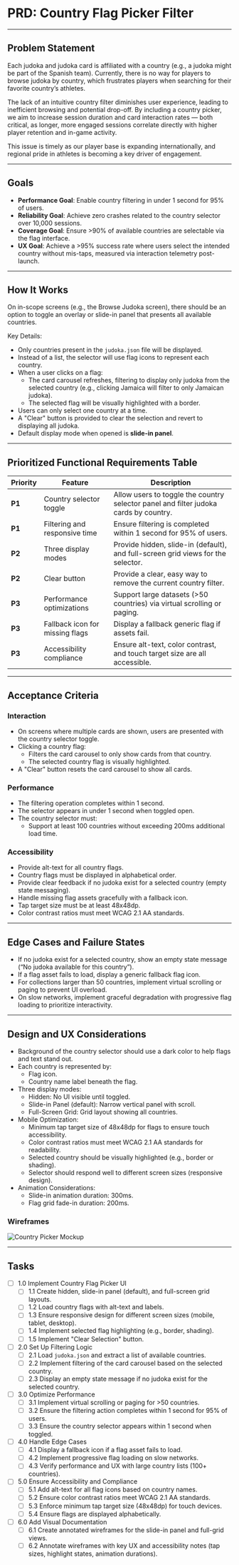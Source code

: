 # PRD: Country Flag Picker Filter

---

## Problem Statement

Each judoka and judoka card is affiliated with a country (e.g., a judoka might be part of the Spanish team). Currently, there is no way for players to browse judoka by country, which frustrates players when searching for their favorite country’s athletes.

The lack of an intuitive country filter diminishes user experience, leading to inefficient browsing and potential drop-off. By including a country picker, we aim to increase session duration and card interaction rates — both critical, as longer, more engaged sessions correlate directly with higher player retention and in-game activity.

This issue is timely as our player base is expanding internationally, and regional pride in athletes is becoming a key driver of engagement.

---

## Goals

- **Performance Goal**: Enable country filtering in under 1 second for 95% of users.
- **Reliability Goal**: Achieve zero crashes related to the country selector over 10,000 sessions.
- **Coverage Goal**: Ensure >90% of available countries are selectable via the flag interface.
- **UX Goal**: Achieve a >95% success rate where users select the intended country without mis-taps, measured via interaction telemetry post-launch.

---

## How It Works

On in-scope screens (e.g., the Browse Judoka screen), there should be an option to toggle an overlay or slide-in panel that presents all available countries.

Key Details:
- Only countries present in the `judoka.json` file will be displayed.
- Instead of a list, the selector will use flag icons to represent each country.
- When a user clicks on a flag:
  - The card carousel refreshes, filtering to display only judoka from the selected country (e.g., clicking Jamaica will filter to only Jamaican judoka).
  - The selected flag will be visually highlighted with a border.
- Users can only select one country at a time.
- A "Clear" button is provided to clear the selection and revert to displaying all judoka.
- Default display mode when opened is **slide-in panel**.

---

## Prioritized Functional Requirements Table

| Priority | Feature                     | Description                                                                          |
|---------|------------------------------|--------------------------------------------------------------------------------------|
| **P1**  | Country selector toggle       | Allow users to toggle the country selector panel and filter judoka cards by country. |
| **P1**  | Filtering and responsive time | Ensure filtering is completed within 1 second for 95% of users.                      |
| **P2**  | Three display modes           | Provide hidden, slide-in (default), and full-screen grid views for the selector.     |
| **P2**  | Clear button                  | Provide a clear, easy way to remove the current country filter.                     |
| **P3**  | Performance optimizations     | Support large datasets (>50 countries) via virtual scrolling or paging.             |
| **P3**  | Fallback icon for missing flags| Display a fallback generic flag if assets fail.                                     |
| **P3**  | Accessibility compliance      | Ensure alt-text, color contrast, and touch target size are all accessible.           |

---

## Acceptance Criteria

### Interaction
- On screens where multiple cards are shown, users are presented with the country selector toggle.
- Clicking a country flag:
  - Filters the card carousel to only show cards from that country.
  - The selected country flag is visually highlighted.
- A "Clear" button resets the card carousel to show all cards.

### Performance
- The filtering operation completes within 1 second.
- The selector appears in under 1 second when toggled open.
- The country selector must:
  - Support at least 100 countries without exceeding 200ms additional load time.

### Accessibility
- Provide alt-text for all country flags.
- Country flags must be displayed in alphabetical order.
- Provide clear feedback if no judoka exist for a selected country (empty state messaging).
- Handle missing flag assets gracefully with a fallback icon.
- Tap target size must be at least 48x48dp.
- Color contrast ratios must meet WCAG 2.1 AA standards.

---

## Edge Cases and Failure States

- If no judoka exist for a selected country, show an empty state message (“No judoka available for this country”).
- If a flag asset fails to load, display a generic fallback flag icon.
- For collections larger than 50 countries, implement virtual scrolling or paging to prevent UI overload.
- On slow networks, implement graceful degradation with progressive flag loading to prioritize interactivity.

---

## Design and UX Considerations

- Background of the country selector should use a dark color to help flags and text stand out.
- Each country is represented by:
  - Flag icon.
  - Country name label beneath the flag.
- Three display modes:
  - Hidden: No UI visible until toggled.
  - Slide-in Panel (default): Narrow vertical panel with scroll.
  - Full-Screen Grid: Grid layout showing all countries.
- Mobile Optimization:
  - Minimum tap target size of 48x48dp for flags to ensure touch accessibility.
  - Color contrast ratios must meet WCAG 2.1 AA standards for readability.
  - Selected country should be visually highlighted (e.g., border or shading).
  - Selector should respond well to different screen sizes (responsive design).
- Animation Considerations:
  - Slide-in animation duration: 300ms.
  - Flag grid fade-in duration: 200ms.

### Wireframes

![Country Picker Mockup](/design/mockups/mockupCountryPicker1.png)

---

## Tasks

- [ ] 1.0 Implement Country Flag Picker UI
  - [ ] 1.1 Create hidden, slide-in panel (default), and full-screen grid layouts.
  - [ ] 1.2 Load country flags with alt-text and labels.
  - [ ] 1.3 Ensure responsive design for different screen sizes (mobile, tablet, desktop).
  - [ ] 1.4 Implement selected flag highlighting (e.g., border, shading).
  - [ ] 1.5 Implement "Clear Selection" button.

- [ ] 2.0 Set Up Filtering Logic
  - [ ] 2.1 Load `judoka.json` and extract a list of available countries.
  - [ ] 2.2 Implement filtering of the card carousel based on the selected country.
  - [ ] 2.3 Display an empty state message if no judoka exist for the selected country.

- [ ] 3.0 Optimize Performance
  - [ ] 3.1 Implement virtual scrolling or paging for >50 countries.
  - [ ] 3.2 Ensure the filtering action completes within 1 second for 95% of users.
  - [ ] 3.3 Ensure the country selector appears within 1 second when toggled.

- [ ] 4.0 Handle Edge Cases
  - [ ] 4.1 Display a fallback icon if a flag asset fails to load.
  - [ ] 4.2 Implement progressive flag loading on slow networks.
  - [ ] 4.3 Verify performance and UX with large country lists (100+ countries).

- [ ] 5.0 Ensure Accessibility and Compliance
  - [ ] 5.1 Add alt-text for all flag icons based on country names.
  - [ ] 5.2 Ensure color contrast ratios meet WCAG 2.1 AA standards.
  - [ ] 5.3 Enforce minimum tap target size (48x48dp) for touch devices.
  - [ ] 5.4 Ensure flags are displayed alphabetically.

- [ ] 6.0 Add Visual Documentation
  - [ ] 6.1 Create annotated wireframes for the slide-in panel and full-grid views.
  - [ ] 6.2 Annotate wireframes with key UX and accessibility notes (tap sizes, highlight states, animation durations).
